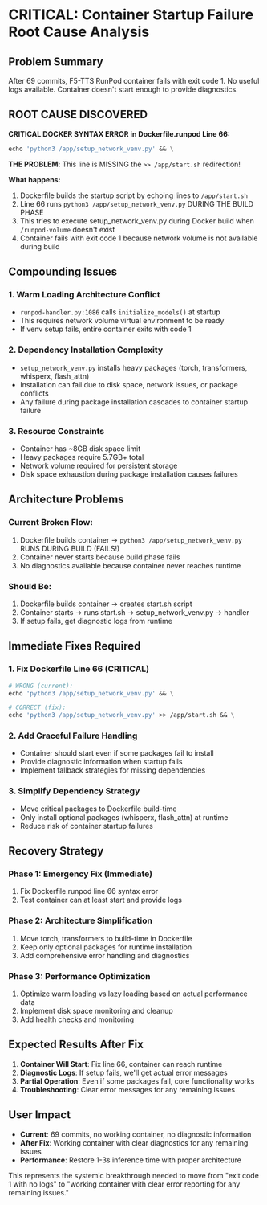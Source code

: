 # CRITICAL: Container Startup Failure Root Cause Analysis

## Problem Summary
After 69 commits, F5-TTS RunPod container fails with exit code 1. No useful logs available. Container doesn't start enough to provide diagnostics.

## ROOT CAUSE DISCOVERED

**CRITICAL DOCKER SYNTAX ERROR in Dockerfile.runpod Line 66:**

```dockerfile
echo 'python3 /app/setup_network_venv.py' && \
```

**THE PROBLEM**: This line is MISSING the `>> /app/start.sh` redirection!

**What happens:**
1. Dockerfile builds the startup script by echoing lines to `/app/start.sh`
2. Line 66 runs `python3 /app/setup_network_venv.py` DURING THE BUILD PHASE
3. This tries to execute setup_network_venv.py during Docker build when `/runpod-volume` doesn't exist
4. Container fails with exit code 1 because network volume is not available during build

## Compounding Issues

### 1. Warm Loading Architecture Conflict
- `runpod-handler.py:1086` calls `initialize_models()` at startup
- This requires network volume virtual environment to be ready
- If venv setup fails, entire container exits with code 1

### 2. Dependency Installation Complexity
- `setup_network_venv.py` installs heavy packages (torch, transformers, whisperx, flash_attn)
- Installation can fail due to disk space, network issues, or package conflicts
- Any failure during package installation cascades to container startup failure

### 3. Resource Constraints
- Container has ~8GB disk space limit
- Heavy packages require 5.7GB+ total
- Network volume required for persistent storage
- Disk space exhaustion during package installation causes failures

## Architecture Problems

### Current Broken Flow:
1. Dockerfile builds container → `python3 /app/setup_network_venv.py` RUNS DURING BUILD (FAILS!)
2. Container never starts because build phase fails
3. No diagnostics available because container never reaches runtime

### Should Be:
1. Dockerfile builds container → creates start.sh script
2. Container starts → runs start.sh → setup_network_venv.py → handler
3. If setup fails, get diagnostic logs from runtime

## Immediate Fixes Required

### 1. Fix Dockerfile Line 66 (CRITICAL)
```dockerfile
# WRONG (current):
echo 'python3 /app/setup_network_venv.py' && \

# CORRECT (fix):
echo 'python3 /app/setup_network_venv.py' >> /app/start.sh && \
```

### 2. Add Graceful Failure Handling
- Container should start even if some packages fail to install
- Provide diagnostic information when startup fails
- Implement fallback strategies for missing dependencies

### 3. Simplify Dependency Strategy
- Move critical packages to Dockerfile build-time
- Only install optional packages (whisperx, flash_attn) at runtime
- Reduce risk of container startup failures

## Recovery Strategy

### Phase 1: Emergency Fix (Immediate)
1. Fix Dockerfile.runpod line 66 syntax error
2. Test container can at least start and provide logs

### Phase 2: Architecture Simplification  
1. Move torch, transformers to build-time in Dockerfile
2. Keep only optional packages for runtime installation
3. Add comprehensive error handling and diagnostics

### Phase 3: Performance Optimization
1. Optimize warm loading vs lazy loading based on actual performance data
2. Implement disk space monitoring and cleanup
3. Add health checks and monitoring

## Expected Results After Fix

1. **Container Will Start**: Fix line 66, container can reach runtime
2. **Diagnostic Logs**: If setup fails, we'll get actual error messages  
3. **Partial Operation**: Even if some packages fail, core functionality works
4. **Troubleshooting**: Clear error messages for any remaining issues

## User Impact

- **Current**: 69 commits, no working container, no diagnostic information
- **After Fix**: Working container with clear diagnostics for any remaining issues
- **Performance**: Restore 1-3s inference time with proper architecture

This represents the systemic breakthrough needed to move from "exit code 1 with no logs" to "working container with clear error reporting for any remaining issues."